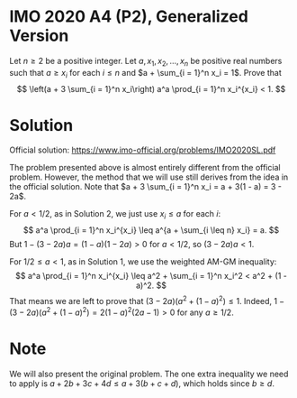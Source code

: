 # IMO 2020 A4 (P2), Generalized Version

Let $n \geq 2$ be a positive integer.
Let $a, x_1, x_2, \ldots, x_n$ be positive real numbers such that $a \geq x_i$ for each $i \leq n$ and $a + \sum_{i = 1}^n x_i = 1$.
Prove that
$$ \left(a + 3 \sum_{i = 1}^n x_i\right) a^a \prod_{i = 1}^n x_i^{x_i} < 1. $$



# Solution

Official solution: <https://www.imo-official.org/problems/IMO2020SL.pdf>

The problem presented above is almost entirely different from the official problem.
However, the method that we will use still derives from the idea in the official solution.
Note that $a + 3 \sum_{i = 1}^n x_i = a + 3(1 - a) = 3 - 2a$.

For $a < 1/2$, as in Solution 2, we just use $x_i \leq a$ for each $i$:
$$ a^a \prod_{i = 1}^n x_i^{x_i} \leq a^{a + \sum_{i \leq n} x_i} = a. $$
But $1 - (3 - 2a) a = (1 - a)(1 - 2a) > 0$ for $a < 1/2$, so $(3 - 2a) a < 1$.

For $1/2 \leq a < 1$, as in Solution 1, we use the weighted AM-GM inequality:
$$ a^a \prod_{i = 1}^n x_i^{x_i} \leq a^2 + \sum_{i = 1}^n x_i^2 < a^2 + (1 - a)^2. $$
That means we are left to prove that $(3 - 2a) (a^2 + (1 - a)^2) \leq 1$.
Indeed, $1 - (3 - 2a) (a^2 + (1 - a)^2) = 2 (1 - a)^2 (2a - 1) > 0$ for any $a \geq 1/2$.



# Note

We will also present the original problem.
The one extra inequality we need to apply is $a + 2b + 3c + 4d \leq a + 3(b + c + d)$, which holds since $b \geq d$.
